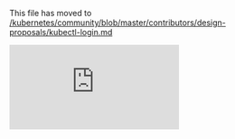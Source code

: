 This file has moved to [/kubernetes/community/blob/master/contributors/design-proposals/kubectl-login.md](https://github.com/kubernetes/community/blob/master/contributors/design-proposals/kubectl-login.md)


<!-- BEGIN MUNGE: GENERATED_ANALYTICS -->
[![Analytics](https://kubernetes-site.appspot.com/UA-36037335-10/GitHub/docs/proposals/kubectl-login.md?pixel)]()
<!-- END MUNGE: GENERATED_ANALYTICS -->
